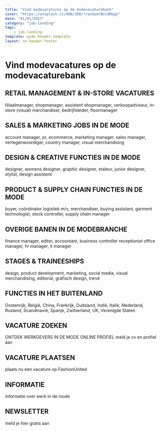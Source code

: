 ```yaml
---
title: "Vind modevacatures op de modevacaturebank"
cover: "https://unsplash.it/400/300/?random?BoldMage"
date: "01/01/2017"
category: "job-landing"
tags:
    - job-landing
template: wide-header-template
layout: no-header-footer
---
```


# Vind modevacatures op de modevacaturebank

## RETAIL MANAGEMENT & IN-STORE VACATURES

filiaalmanager, shopmanager, assistent shopmanager, verkoopadviseur, in-store (visual) merchandiser, bedrijfsleider, floormanager

## SALES & MARKETING JOBS IN DE MODE

account manager, pr, ecommerce, marketing manager, sales manager, vertegenwoordiger, country manager, visual merchandising

## DESIGN & CREATIVE FUNCTIES IN DE MODE

designer, womens designer, graphic designer, etaleur, junior designer, stylist, design assistent

## PRODUCT & SUPPLY CHAIN FUNCTIES IN DE MODE

buyer, coördinator logistiek m/v, merchandiser, buying assistant, garment technologist, stock controller, supply chain manager

## OVERIGE BANEN IN DE MODEBRANCHE

finance manager, editor, accountant, business controller receptionist office manager, hr manager, it manager

## STAGES & TRAINEESHIPS

design, product development, marketing, social media, visual merchandising, editorial, grafisch design, trend

## FUNCTIES IN HET BUITENLAND

Oostenrijk, België, China, Frankrijk, Duitsland, Indië, Italië, Nederland, Rusland, Scandinavië, Spanje, Zwitserland, UK, Verenigde Staten

## VACATURE ZOEKEN

ONTDEK WERKGEVERS IN DE MODE
ONLINE PROFIEL
meld je cv en profiel aan

## VACATURE PLAATSEN

plaats nu een vacature op FashionUnited

## INFORMATIE

informatie over werk in de mode

## NEWSLETTER

meld je hier gratis aan
